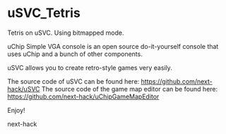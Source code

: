 # uSVC_Tetris
 Tetris on uSVC. Using bitmapped mode.

   uChip Simple VGA console is an open source do-it-yourself console that uses uChip and a bunch of other components.

 uSVC allows you to create retro-style games very easily.

 The source code of uSVC can be found here: https://github.com/next-hack/uSVC
 The source code of the game map editor can be found here: https://github.com/next-hack/uChipGameMapEditor

 Enjoy!

 next-hack
